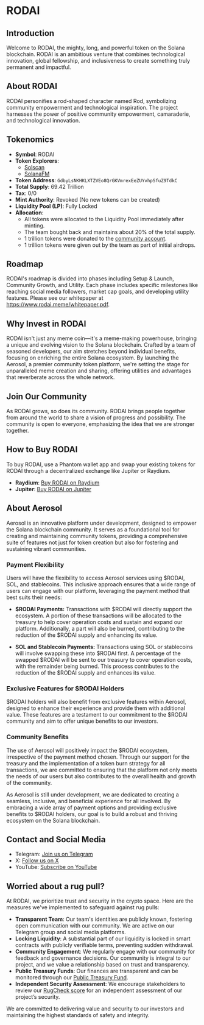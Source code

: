 # RODAI

## Introduction

Welcome to RODAI, the mighty, long, and powerful token on the Solana blockchain. RODAI is an ambitious venture that combines technological innovation, global fellowship, and inclusiveness to create something truly permanent and impactful.

## About RODAI

RODAI personifies a rod-shaped character named Rod, symbolizing community empowerment and technological inspiration. The project harnesses the power of positive community empowerment, camaraderie, and technological innovation.

## Tokenomics

- **Symbol**: RODAI
- **Token Explorers**:
  - [Solscan](https://solscan.io/token/GdbyLsNKHKLXTZVEo8QrGKVmrexEeZUYvhpSfuZ9TdkC)
  - [SolanaFM](https://solana.fm/address/GdbyLsNKHKLXTZVEo8QrGKVmrexEeZUYvhpSfuZ9TdkC)
- **Token Address**: `GdbyLsNKHKLXTZVEo8QrGKVmrexEeZUYvhpSfuZ9TdkC`
- **Total Supply**: 69.42 Trillion
- **Tax**: 0/0
- **Mint Authority**: Revoked (No new tokens can be created)
- **Liquidity Pool (LP)**: Fully Locked
- **Allocation**:
  - All tokens were allocated to the Liquidity Pool immediately after minting.
  - The team bought back and maintains about 20% of the total supply.
  - 1 trillion tokens were donated to the [community account](https://app.squads.so/squads/4HtuYEhUtZmYbRpQDMTcSTfhEsrjTtBUTPb7NFpKDJNg/home).
  - 1 trillion tokens were given out by the team as part of initial airdrops.

## Roadmap

RODAI's roadmap is divided into phases including Setup & Launch, Community Growth, and Utility. Each phase includes specific milestones like reaching social media followers, market cap goals, and developing utility features. Please see our whitepaper at https://www.rodai.meme/whitepaper.pdf.

## Why Invest in RODAI

RODAI isn't just any meme coin—it's a meme-making powerhouse, bringing a unique and evolving vision to the Solana blockchain. Crafted by a team of seasoned developers, our aim stretches beyond individual benefits, focusing on enriching the entire Solana ecosystem. By launching the Aerosol, a premier community token platform, we're setting the stage for unparalleled meme creation and sharing, offering utilities and advantages that reverberate across the whole network.

## Join Our Community

As RODAI grows, so does its community. RODAI brings people together from around the world to share a vision of progress and possibility. The community is open to everyone, emphasizing the idea that we are stronger together.

## How to Buy RODAI

To buy RODAI, use a Phantom wallet app and swap your existing tokens for RODAI through a decentralized exchange like Jupiter or Raydium.

- **Raydium**: [Buy RODAI on Raydium](https://raydium.io/swap/?inputCurrency=sol&outputCurrency=GdbyLsNKHKLXTZVEo8QrGKVmrexEeZUYvhpSfuZ9TdkC&fixed=in)
- **Jupiter**: [Buy RODAI on Jupiter](https://jup.ag/swap/SOL-RODAI_GdbyLsNKHKLXTZVEo8QrGKVmrexEeZUYvhpSfuZ9TdkC)

## About Aerosol

Aerosol is an innovative platform under development, designed to empower the Solana blockchain community. It serves as a foundational tool for creating and maintaining community tokens, providing a comprehensive suite of features not just for token creation but also for fostering and sustaining vibrant communities.

### Payment Flexibility

Users will have the flexibility to access Aerosol services using $RODAI, SOL, and stablecoins. This inclusive approach ensures that a wide range of users can engage with our platform, leveraging the payment method that best suits their needs:

- **$RODAI Payments:** Transactions with $RODAI will directly support the ecosystem. A portion of these transactions will be allocated to the treasury to help cover operation costs and sustain and expand our platform. Additionally, a part will also be burned, contributing to the reduction of the $RODAI supply and enhancing its value.

- **SOL and Stablecoin Payments:** Transactions using SOL or stablecoins will involve swapping these into $RODAI first. A percentage of the swapped $RODAI will be sent to our treasury to cover operation costs, with the remainder being burned. This process contributes to the reduction of the $RODAI supply and enhances its value.

### Exclusive Features for $RODAI Holders

$RODAI holders will also benefit from exclusive features within Aerosol, designed to enhance their experience and provide them with additional value. These features are a testament to our commitment to the $RODAI community and aim to offer unique benefits to our investors.

### Community Benefits

The use of Aerosol will positively impact the $RODAI ecosystem, irrespective of the payment method chosen. Through our support for the treasury and the implementation of a token burn strategy for all transactions, we are committed to ensuring that the platform not only meets the needs of our users but also contributes to the overall health and growth of the community.

As Aerosol is still under development, we are dedicated to creating a seamless, inclusive, and beneficial experience for all involved. By embracing a wide array of payment options and providing exclusive benefits to $RODAI holders, our goal is to build a robust and thriving ecosystem on the Solana blockchain.

## Contact and Social Media

- Telegram: [Join us on Telegram](https://t.me/rodaisol)
- X: [Follow us on X](https://twitter.com/wearetherod)
- YouTube: [Subscribe on YouTube](https://youtube.com/@RodAISol)

## Worried about a rug pull?

At RODAI, we prioritize trust and security in the crypto space. Here are the measures we've implemented to safeguard against rug pulls:

- **Transparent Team**: Our team's identities are publicly known, fostering open communication with our community. We are active on our Telegram group and social media platforms.
- **Locking Liquidity**: A substantial part of our liquidity is locked in smart contracts with publicly verifiable terms, preventing sudden withdrawal.
- **Community Engagement**: We regularly engage with our community for feedback and governance decisions. Our community is integral to our project, and we value a relationship based on trust and transparency.
- **Public Treasury Funds**: Our finances are transparent and can be monitored through our [Public Treasury Fund](https://app.squads.so/squads/4HtuYEhUtZmYbRpQDMTcSTfhEsrjTtBUTPb7NFpKDJNg/home).
- **Independent Security Assessment**: We encourage stakeholders to review our [RugCheck score](https://rugcheck.xyz/tokens/GdbyLsNKHKLXTZVEo8QrGKVmrexEeZUYvhpSfuZ9TdkC) for an independent assessment of our project’s security.

We are committed to delivering value and security to our investors and maintaining the highest standards of safety and integrity.